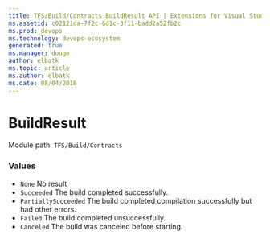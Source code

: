 ```yaml
---
title: TFS/Build/Contracts BuildResult API | Extensions for Visual Studio Team Services
ms.assetid: c02121da-7f2c-6d1c-3f11-badd2a52fb2c
ms.prod: devops
ms.technology: devops-ecosystem
generated: true
ms.manager: douge
author: elbatk
ms.topic: article
ms.author: elbatk
ms.date: 08/04/2016
---
```


# BuildResult

Module path: `TFS/Build/Contracts`

### Values

* `None` No result
* `Succeeded` The build completed successfully.
* `PartiallySucceeded` The build completed compilation successfully but had other errors.
* `Failed` The build completed unsuccessfully.
* `Canceled` The build was canceled before starting.
